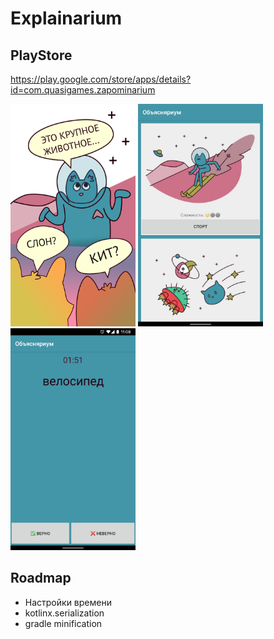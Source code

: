 # Explainarium

## PlayStore
https://play.google.com/store/apps/details?id=com.quasigames.zapominarium

<img src="https://github.com/mishantrop/explainarium/blob/master/graphics/1/Screenshot_0.png" width="200">
<img src="https://github.com/mishantrop/explainarium/blob/master/graphics/1/Screenshot_1.jpg" width="200">
<img src="https://github.com/mishantrop/explainarium/blob/master/graphics/1/Screenshot_2.jpg" width="200">

## Roadmap
* Настройки времени
* kotlinx.serialization
* gradle minification
